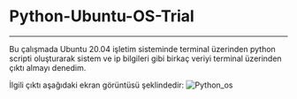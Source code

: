# Python-Ubuntu-OS-Trial
-------------
Bu çalışmada Ubuntu 20.04 işletim sisteminde terminal üzerinden python scripti oluşturarak sistem ve ip bilgileri gibi birkaç veriyi terminal üzerinden çıktı almayı denedim.  

İlgili çıktı aşağıdaki ekran görüntüsü şeklindedir:
![Python_os](https://user-images.githubusercontent.com/51738775/138110087-029c57dc-82e2-426b-acb9-f8626c029ad1.png)

